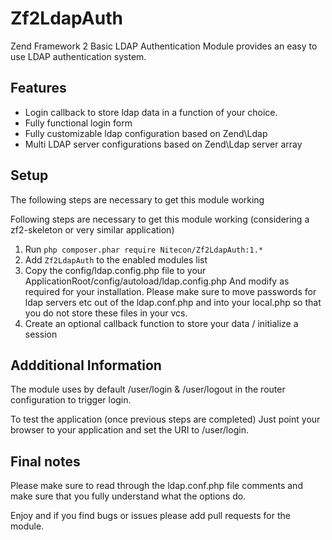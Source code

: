 Zf2LdapAuth
===========

Zend Framework 2 Basic LDAP Authentication Module provides an easy to use LDAP authentication system.

## Features
- Login callback to store ldap data in a function of your choice.
- Fully functional login form
- Fully customizable ldap configuration based on Zend\Ldap
- Multi LDAP server configurations based on Zend\Ldap server array

## Setup

The following steps are necessary to get this module working

Following steps are necessary to get this module working (considering a zf2-skeleton or very similar application)

  1. Run `php composer.phar require Nitecon/Zf2LdapAuth:1.*`
  2. Add `Zf2LdapAuth` to the enabled modules list
  3. Copy the config/ldap.config.php file to your ApplicationRoot/config/autoload/ldap.config.php
     And modify as required for your installation.  Please make sure to move passwords for ldap servers etc
     out of the ldap.conf.php and into your local.php so that you do not store these files in your vcs.
  4. Create an optional callback function to store your data / initialize a session

## Addditional Information

The module uses by default /user/login & /user/logout in the router configuration to trigger login.

To test the application (once previous steps are completed) Just point your browser to your application and 
set the URI to /user/login.

## Final notes

Please make sure to read through the ldap.conf.php file comments and make sure that you fully understand what the options do.

Enjoy and if you find bugs or issues please add pull requests for the module.
